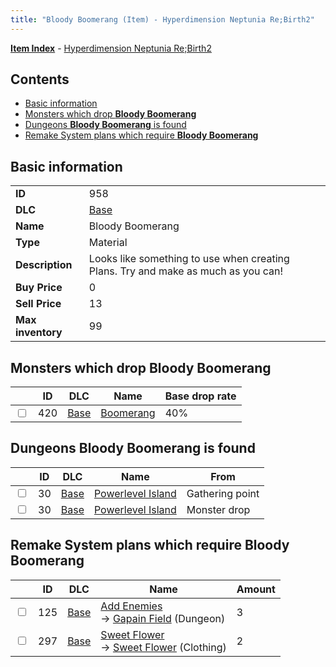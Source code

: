 ```yaml
---
title: "Bloody Boomerang (Item) - Hyperdimension Neptunia Re;Birth2"
---
```


[**Item Index**](/neptunia/rb2/item/index.html) - [Hyperdimension Neptunia Re;Birth2](/neptunia/rb2)

## Contents

- [Basic information](#basic-information)
- [Monsters which drop **Bloody Boomerang**](#monsters-which-drop-bloody-boomerang)
- [Dungeons **Bloody Boomerang** is found](#dungeons-bloody-boomerang-is-found)
- [Remake System plans which require **Bloody Boomerang**](#remake-system-plans-which-require-bloody-boomerang)

## Basic information

|   |   |
| -- | -- |
| **ID** | 958 |
| **DLC** | [Base](/neptunia/rb2/dlc/0-base.html) |
| **Name** | Bloody Boomerang |
| **Type** | Material |
| **Description** | Looks like something to use when creating Plans. Try and make as much as you can! |
| **Buy Price** | 0 |
| **Sell Price** | 13 |
| **Max inventory** | 99 |

## Monsters which drop **Bloody Boomerang**

|    | ID | DLC | Name | Base drop rate |
| -- | -- | --- | ---- | -------------- |
| <input type="checkbox" id="rb2-monster-0-420" class="trackbox" /> | 420 | [Base](/neptunia/rb2/dlc/0-base.html) | [Boomerang](/neptunia/rb2/monster/0-420-boomerang.html) | 40% |

## Dungeons **Bloody Boomerang** is found

|    | ID | DLC | Name | From |
| -- | -- | --- | ---- | ---- |
| <input type="checkbox" id="rb2-dungeon-0-30" class="trackbox" /> | 30 | [Base](/neptunia/rb2/dlc/0-base.html) | [Powerlevel Island](/neptunia/rb2/dungeon/0-30-powerlevel-island.html) | Gathering point |
| <input type="checkbox" id="rb2-dungeon-0-30" class="trackbox" /> | 30 | [Base](/neptunia/rb2/dlc/0-base.html) | [Powerlevel Island](/neptunia/rb2/dungeon/0-30-powerlevel-island.html) | Monster drop |

## Remake System plans which require **Bloody Boomerang**

|    | ID | DLC | Name | Amount |
| -- | -- | --- | ---- | ------ |
| <input type="checkbox" id="rb2-remake-0-125" class="trackbox" /> | 125 | [Base](/neptunia/rb2/dlc/0-base.html) | [Add Enemies](/neptunia/rb2/remake/0-125-add-enemies.html)<br />→ [Gapain Field](/neptunia/rb2/dungeon/0-12-gapain-field.html) (Dungeon) | 3 |
| <input type="checkbox" id="rb2-remake-0-297" class="trackbox" /> | 297 | [Base](/neptunia/rb2/dlc/0-base.html) | [Sweet Flower](/neptunia/rb2/remake/0-297-sweet-flower.html)<br />→ [Sweet Flower](/neptunia/rb2/item/0-1921-sweet-flower.html) (Clothing) | 2 |